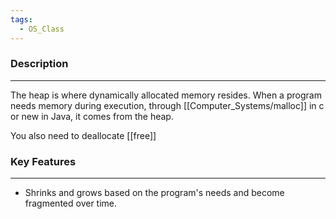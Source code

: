```yaml
---
tags:
  - OS_Class
---
```

### Description
---
The heap is where dynamically allocated memory resides. When a program needs memory during execution, through [[Computer_Systems/malloc]] in c or new in Java, it comes from the heap. 

You also need to deallocate [[free]]

### Key Features
---
- Shrinks and grows based on the program's needs and become fragmented over time.